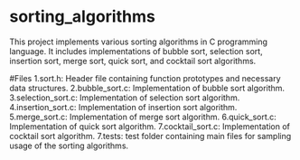 # sorting_algorithms

This project implements various sorting algorithms in C programming language. It includes implementations of bubble sort, selection sort, insertion sort, merge sort, quick sort, and cocktail sort algorithms.

#Files
1.sort.h: Header file containing function prototypes and necessary data structures.
2.bubble_sort.c: Implementation of bubble sort algorithm.
3.selection_sort.c: Implementation of selection sort algorithm.
4.insertion_sort.c: Implementation of insertion sort algorithm.
5.merge_sort.c: Implementation of merge sort algorithm.
6.quick_sort.c: Implementation of quick sort algorithm.
7.cocktail_sort.c: Implementation of cocktail sort algorithm.
7.tests: test folder containing main files for sampling usage of the sorting algorithms.

